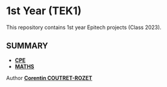 # 1st Year (TEK1)

This repository contains 1st year Epitech projects (Class 2023).

## SUMMARY

* [**CPE**](https://github.com/sheiiva/Epitech/tree/master/1stYear/CPE/README.md)
* [**MATHS**](https://github.com/sheiiva/Epitech/tree/master/1stYear/MATHS/README.md)

Author [**Corentin COUTRET-ROZET**](https://github.com/sheiiva)
